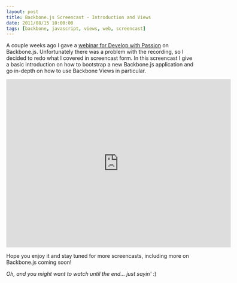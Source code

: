 ```yaml
---
layout: post
title: Backbone.js Screencast - Introduction and Views
date: 2011/08/15 10:00:00
tags: [backbone, javascript, views, web, screencast]
---
```


A couple weeks ago I gave a [webinar for Develop with Passion](http://webinars.developwithpassion.com/webinars/4) on Backbone.js.  Unfortunately there was a problem with the recording, so I decided to redo what I covered in screencast form.  In this screencast I give a basic introduction on how to bootstrap a new Backbone.js application and go in-depth on how to use Backbone Views in particular.

<iframe src="https://player.vimeo.com/video/27723557?title=0&amp;byline=0&amp;portrait=0&amp;color=ff9933" width="600"
height="450" frameborder="0"></iframe>

Hope you enjoy it and stay tuned for more screencasts, including more on Backbone.js coming soon!

*Oh, and you might want to watch until the end... just sayin'*  :)

